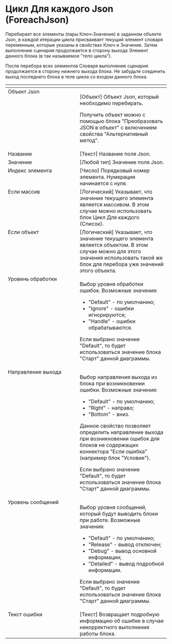 # Цикл Для каждого Json (ForeachJson)

Перебирает все элементы (пары Ключ-Значение) в заданном объекте Json, в каждой итерации цикла присваивает текущий элемент словаря переменным, которые указаны в свойствах Ключ и Значение. Затем выполнение сценария продолжается в сторону выхода Элемент данного блока (в так называемое "тело цикла").&#x20;

После перебора всех элементов Словаря выполнение сценария продолжается в сторону нижнего выхода блока. Не забудьте соединить выход последнего блока в теле цикла со входом данного блока.

<table data-header-hidden><thead><tr><th width="258" valign="top"></th><th width="311" valign="top"></th></tr></thead><tbody><tr><td valign="top">Объект Json</td><td valign="top"><p>[Объект] Объект Json, который необходимо перебирать. </p><p></p><p>Получить объект можно с помощью блока "Преобразовать JSON в объект" с включением свойства "Альтернативный метод".</p></td></tr><tr><td valign="top">Название</td><td valign="top">[Текст] Название поля Json.</td></tr><tr><td valign="top">Значение</td><td valign="top">[Любой тип] Значение поля Json.</td></tr><tr><td valign="top">Индекс элемента</td><td valign="top">[Число] Порядковый номер элемента. Нумерация начинается с нуля.</td></tr><tr><td valign="top">Если массив</td><td valign="top">[Логический] Указывает, что значение текущего элемента является массивом. В этом случае можно использовать блок Цикл Для каждого (Список).</td></tr><tr><td valign="top">Если объект</td><td valign="top">[Логический] Указывает, что значение текущего элемента является объектом. В этом случае можно для этого значения использовать такой же блок для перебора уже значений этого объекта.</td></tr><tr><td valign="top">Уровень обработки</td><td valign="top"><p>Выбор уровня обработки ошибок. Возможные значения: </p><ul><li>"Default" - по умолчанию; </li><li>"Ignore" - ошибки игнорируются; </li><li>"Handle" - ошибки обрабатываются. </li></ul><p>Если выбрано значение "Default", то будет использоваться значение блока "Старт" данной диаграммы.</p></td></tr><tr><td valign="top">Направление выхода</td><td valign="top"><p>Выбор направления выхода из блока при возникновении ошибки. Возможные значения: </p><ul><li>"Default" - по умолчанию; </li><li>"Right" - направо; </li><li>"Bottom" - вниз. </li></ul><p>Данное свойство позволяет определить направление выхода при возникновении ошибок для блоков не содержащих коннектора "Если ошибка" (например блок "Условие"). </p><p></p><p>Если выбрано значение "Default", то будет использоваться значение блока "Старт" данной диаграммы.</p></td></tr><tr><td valign="top">Уровень сообщений</td><td valign="top"><p>Выбор уровня сообщений, который будут выводить блоки при работе. Возможные значения: </p><ul><li>"Default" - по умолчанию; </li><li>"Release" - вывод отключен; </li><li>"Debug" - вывод основной информации; </li><li>"Detailed" - вывод подробной информации. </li></ul><p>Если выбрано значение "Default", то будет использоваться значение блока "Старт" данной диаграммы.</p></td></tr><tr><td valign="top">Текст ошибки</td><td valign="top">[Текст] Возвращает подробную информацию об ошибке в случае некорректного выполнения работы блока.</td></tr></tbody></table>
